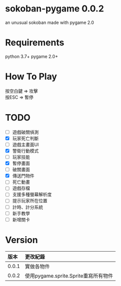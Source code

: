 # sokoban-pygame 0.0.2
an unusual sokoban made with pygame 2.0

# Requirements
python 3.7+
pygame 2.0+

# How To Play
按空白鍵 => 攻擊  
按ESC => 暫停  

# TODO
- [ ] 遊戲破關偵測  
- [X] 玩家死亡判斷  
- [ ] 遊戲主畫面UI  
- [X] 警衛行動模式  
- [ ] 玩家技能  
- [X] 暫停畫面  
- [ ] 破關畫面  
- [X] 傳送門物件  
- [ ] 死亡動畫  
- [ ] 遊戲存檔  
- [ ] 支援多種螢幕解析度  
- [ ] 提示玩家所在位置  
- [ ] 計時、計分系統  
- [ ] 新手教學  
- [ ] 新增關卡  

# Version
| 版本 | 更改紀錄 |
| :--- | :----- |
0.0.1 | 實做各物件  
0.0.2 | 使用pygame.sprite.Sprite重寫所有物件
